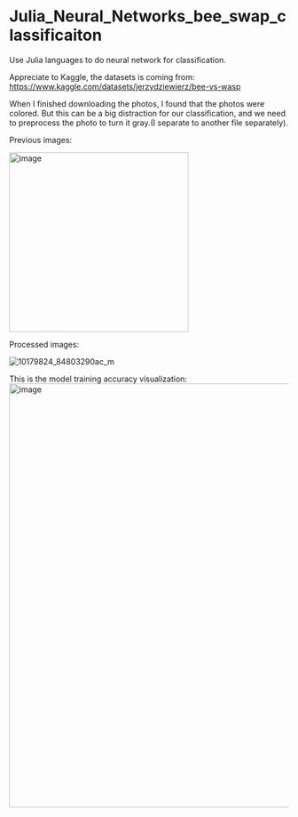 # Julia_Neural_Networks_bee_swap_classificaiton
Use Julia languages to do neural network for classification.

Appreciate to Kaggle, the datasets is coming from: https://www.kaggle.com/datasets/jerzydziewierz/bee-vs-wasp

When I finished downloading the photos, I found that the photos were colored. But this can be a big distraction for our classification, and we need to preprocess the photo to turn it gray.(I separate to another file separately).

Previous images:

<img width="323" alt="image" src="https://user-images.githubusercontent.com/100655843/182277455-6f38e115-5285-486d-969e-23ec40d033d4.png">

Processed images:

![10179824_84803290ac_m](https://user-images.githubusercontent.com/100655843/182277523-d9cfd82a-c280-4bf4-91a5-185b9a68b4ab.jpg)


This is the model training accuracy visualization:
<img width="763" alt="image" src="https://user-images.githubusercontent.com/100655843/182275896-61ab3397-ac55-49b6-af79-159b82402d0d.png">
